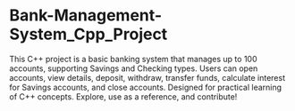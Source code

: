 # Bank-Management-System_Cpp_Project
 This C++ project is a basic banking system that manages up to 100 accounts, supporting Savings and Checking types. Users can open accounts, view details, deposit, withdraw, transfer funds, calculate interest for Savings accounts, and close accounts. Designed for practical learning of C++ concepts. Explore, use as a reference, and contribute!
